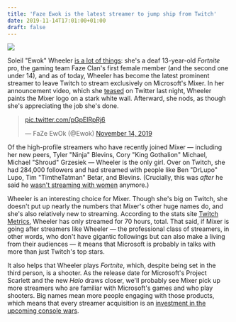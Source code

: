 ```yaml
---
title: 'Faze Ewok is the latest streamer to jump ship from Twitch'
date: 2019-11-14T17:01:00+01:00
draft: false
---
```


![](https://cdn.vox-cdn.com/thumbor/g_615MLiMTbjlBKxy6JqQJgHlvY=/49x0:1080x687/1310x873/cdn.vox-cdn.com/uploads/chorus_image/image/65699732/Ewok.0.jpg)

Soleil "Ewok" Wheeler [is a lot of things](https://www.polygon.com/2019/7/28/8933873/faze-clan-ewok-joins-soleil-wheeler-first-female-fortnite-esports): she's a deaf 13-year-old _Fortnite_ pro, the gaming team Faze Clan's first female member (and the second one under 14), and as of today, Wheeler has become the latest prominent streamer to leave Twitch to stream exclusively on Microsoft's Mixer. In her announcement video, which she [teased](https://twitter.com/Ewok/status/1194797141140656130) on Twitter last night, Wheeler paints the Mixer logo on a stark white wall. Afterward, she nods, as though she's appreciating the job she's done.

> [pic.twitter.com/pGpElRpRj6](https://t.co/pGpElRpRj6)
> 
> — FaZe EwOk (@Ewok) [November 14, 2019](https://twitter.com/Ewok/status/1194980606284849160?ref_src=twsrc%5Etfw)

Of the high-profile streamers who have recently joined Mixer — including her new peers, Tyler "Ninja" Blevins, Cory "King Gothalion" Michael, Michael "Shroud" Grzesiek — Wheeler is the only girl. Over on Twitch, she had 284,000 followers and had streamed with people like Ben "DrLupo" Lupo, Tim "TimtheTatman" Betar, and Blevins. (Crucially, this was _after_ he said he [wasn't streaming with women](https://www.theverge.com/2018/8/14/17688392/ninja-fortnite-women-streaming-harassment) anymore.)

Wheeler is an interesting choice for Mixer. Though she's big on Twitch, she doesn't put up nearly the numbers that Mixer's other huge names do, and she's also relatively new to streaming. According to the stats site [Twitch Metrics](https://www.twitchmetrics.net/c/265314628-ewokttv), Wheeler has only streamed for 70 hours, total. That said, if Mixer is going after streamers like Wheeler — the professional class of streamers, in other words, who don't have gigantic followings but can also make a living from their audiences — it means that Microsoft is probably in talks with more than just Twitch's top stars.

It also helps that Wheeler plays _Fortnite_, which, despite being set in the third person, is a shooter. As the release date for Microsoft's Project Scarlett and the new _Halo_ draws closer, we'll probably see Mixer pick up more streamers who are familiar with Microsoft's games and who play shooters. Big names mean more people engaging with those products, which means that every streamer acquisition is an [investment in the upcoming console wars](https://www.theverge.com/2019/11/7/20949743/youtube-livestream-lachlan-couragejd-fortnite).